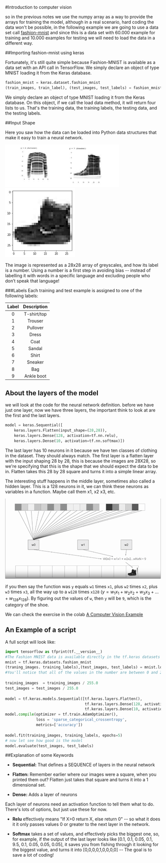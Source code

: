 #Introduction to computer vision

so in the previous notes we use the numpy array as a way to provide the arrays for training the model, although in a real scenario, hard coding the data won't be possible, in the following example we are going to use a data set call [fashion-mnist](https://github.com/zalandoresearch/fashion-mnist) and since this is a data set with 60.000 example for training and 10.000 examples for testing we will need to load the data in a different way.

##Importing fashion-mnist using keras

Fortunately, it's still quite simple because Fashion-MNIST is available as a data set with an API call in TensorFlow. We simply declare an object of type MNIST loading it from the Keras database.

```python
fashion_mnist = keras.dataset.fashion_mnist
(train_images, train_label), (test_images, test_labels) = fashion_mnist.load_data()
```

We simply declare an object of type MNIST loading it from the Keras database. On this object, if we call the load data method, it will return four lists to us. That's the training data, the training labels, the testing data, and the testing labels.

##Input Shape

Here you saw how the data can be loaded into Python data structures that make it easy to train a neural network. 

![Fashion-mnist](images/fashion-data.jpg) ![fashion boot](images/fashion-data-boot.jpg)

The image is represented as a 28x28 array of greyscales, and how its label is a number. Using a number is a first step in avoiding bias -- instead of labelling it with words in a specific language and excluding people who don’t speak that language!

###Labels
Each training and test example is assigned to one of the following labels:

Label |	Description|
:----:|:----------:|
0	  | T-shirt/top|
1	  |	Trouser    |
2	  |	Pullover   |
3	  |	Dress      |
4	  |	Coat       |
5	  |	Sandal     |
6	  |	Shirt      |
7	  |	Sneaker    |
8	  |	Bag        |
9	  | Ankle boot |

## About the layers of the model

we will look at the code for the neural network definition. before we have just one layer, now we have three layers, the important think to look at are the first and the last layers.

```python
model = keras.Sequential([
	keras.layers.Flatten(input_shape=(28,28)),
	keras.layers.Dense(128, activation=tf.nn.relu),
	keras.layers.Dense(10, activation=tf.nn.softmax)])
```

The last layer has 10 neurons in it because we have ten classes of clothing in the dataset. They should always match. The first layer is a flatten layer with the input shaping 28 by 28, this is because the images are 28X28, so we're specifying that this is the shape that we should expect the data to be in. Flatten takes this 28 by 28 square and turns it into a simple linear array. 

The interesting stuff happens in the middle layer, sometimes also called a hidden layer. This is a 128 neurons in it, we can think these neurons as variables in a function. Maybe call them x1, x2 x3, etc.

![Hidden layer](images/computer_vision-hidden_layer.png)

if you then say the function was `y` equals `w1` times `x1`, plus `w2` times `x2`, plus `w3` times `x3`, all the way up to a `w128` times `x128` ($y = w_1x_1 +w_2x_2+w_3x_3+...+w_{128}x_{128}$). By figuring out the values of `w`, then `y` will be `9`, which is the category of the shoe.

We can check the exercise in the colab [A Computer Vision Example](https://gist.github.com/CubeVic/5b560b7106a25e31cddb5f53b8d3e0dc) 

## An Example of a script 

A full script will look like:

```python
import tensorflow as tfprint(tf.__version__)
#The Fashion MNIST data is available directly in the tf.keras datasets API. You load it like this:
mnist = tf.keras.datasets.fashion_mnist
(traning_images. training_labels),(test_images, test_labels) = mnist.load_data()
#You'll notice that all of the values in the number are between 0 and 255. If we are training a neural network, for various reasons it's easier if we treat all values as between 0 and 1, a process called 'normalizing'...and fortunately in Python it's easy to normalize a list like this without looping. You do it like this:

training_images  = training_images / 255.0
test_images = test_images / 255.0

model = tf.keras.models.Sequential([tf.keras.layers.Flatten(), 
                                    tf.keras.layers.Dense(128, activation=tf.nn.relu), 
                                    tf.keras.layers.Dense(10, activation=tf.nn.softmax)])
model.compile(optimizer = tf.train.AdamOptimizer(),
              loss = 'sparse_categorical_crossentropy',
              metrics=['accuracy'])

model.fit(training_images, training_labels, epochs=5)
# now let see how good is the model
model.evaluate(test_images, test_labels)
```

##Explanation of some Keywords  

* **Sequential:** That defines a SEQUENCE of layers in the neural network

* **Flatten:** Remember earlier where our images were a square, when you printed them out? Flatten just takes that square and turns it into a 1 dimensional set.

* **Dense:** Adds a layer of neurons

Each layer of neurons need an activation function to tell them what to do. There's lots of options, but just use these for now.

* **Relu** effectively means "If X>0 return X, else return 0" -- so what it does it it only passes values 0 or greater to the next layer in the network.

* **Softmax** takes a set of values, and effectively picks the biggest one, so, for example, if the output of the last layer looks like [0.1, 0.1, 0.05, 0.1, 9.5, 0.1, 0.05, 0.05, 0.05], it saves you from fishing through it looking for the biggest value, and turns it into [0,0,0,0,1,0,0,0,0] -- The goal is to save a lot of coding!